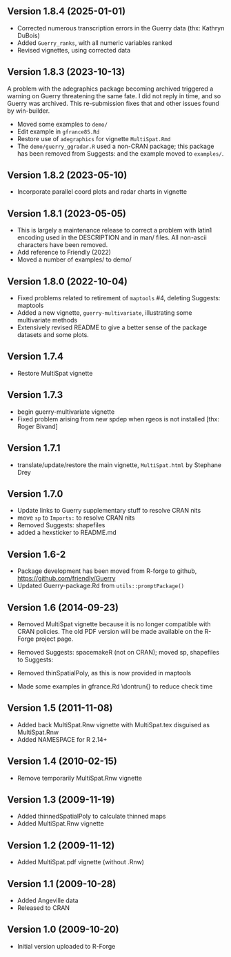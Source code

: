 ## Version 1.8.4 (2025-01-01)

* Corrected numerous transcription errors in the Guerry data (thx: Kathryn DuBois)
* Added `Guerry_ranks`, with all numeric variables ranked
* Revised vignettes, using corrected data

## Version 1.8.3 (2023-10-13)

A problem with the adegraphics package becoming archived triggered a warning on Guerry
threatening the same fate. I did not reply in time, and so Guerry was archived.
This re-submission fixes that and other issues found by win-builder.

* Moved some examples to `demo/`
* Edit example in `gfrance85.Rd`
* Restore use of `adegraphics` for vignette `MultiSpat.Rmd`
* The `demo/guerry_ggradar.R` used a non-CRAN package; this package has been removed from Suggests: and the example moved to `examples/`.

## Version 1.8.2 (2023-05-10)

* Incorporate parallel coord plots and radar charts in vignette

## Version 1.8.1 (2023-05-05)

* This is largely a maintenance release to correct a problem with latin1 encoding used in the DESCRIPTION and in man/ files. All non-ascii characters have been removed.
* Add reference to Friendly (2022)
* Moved a number of examples/ to demo/

## Version 1.8.0 (2022-10-04)

* Fixed problems related to retirement of `maptools` #4, deleting Suggests: maptools
* Added a new vignette, `guerry-multivariate`, illustrating some multivariate methods
* Extensively revised README to give a better sense of the package datasets and some plots.


## Version 1.7.4

* Restore MultiSpat vignette


## Version 1.7.3

* begin guerry-multivariate vignette
* Fixed problem arising from new spdep when rgeos is not installed [thx: Roger Bivand]

## Version 1.7.1

* translate/update/restore the main vignette, `MultiSpat.html` by Stephane Drey


## Version 1.7.0

* Update links to Guerry supplementary stuff to resolve CRAN nits
* move `sp` to `Imports:` to resolve CRAN nits
* Removed Suggests: shapefiles
* added a hexsticker to README.md

## Version 1.6-2

* Package development has been moved from R-forge to github, https://github.com/friendly/Guerry
* Updated Guerry-package.Rd from `utils::promptPackage()`

## Version 1.6 (2014-09-23)
*	Removed MultiSpat vignette because it is no longer compatible with CRAN policies. The old
	PDF version will be made available on the R-Forge project page.
	
*	Removed Suggests: spacemakeR (not on CRAN); moved sp, shapefiles to Suggests:
*	Removed thinSpatialPoly, as this is now provided in maptools
*	Made some examples in gfrance.Rd \dontrun{} to reduce check time

## Version 1.5 (2011-11-08)
*	Added back MultiSpat.Rnw vignette with MultiSpat.tex disguised as MultiSpat.Rnw
*	Added NAMESPACE for R 2.14+

## Version 1.4 (2010-02-15)
*	Remove temporarily MultiSpat.Rnw vignette

## Version 1.3 (2009-11-19)
*	Added thinnedSpatialPoly to calculate thinned maps
*	Added MultiSpat.Rnw vignette

## Version 1.2 (2009-11-12)
*	Added MultiSpat.pdf vignette (without .Rnw)

## Version 1.1 (2009-10-28)
*	Added Angeville data
*	Released to CRAN

## Version 1.0 (2009-10-20)
*   Initial version uploaded to R-Forge

